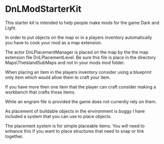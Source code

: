 # DnLModStarterKit
This starter kit is intended to help people make mods for the game Dark and Light.

In order to put objects on the map or in a players inventory automatically you have to cook your mod as a map extension.

The actor DnLPlacementManager is placed on the map by the the map extension file DnLPlacementLevel. Be sure this file is place in the directory Maps\TheIslandSubMaps and not in your mods mod folder.

When placing an item in the players inventory consider using a blueprint only item which would allow them to craft your item.

If you have more then one item that the player can craft consider making a workbench that crafts those items.

While an engram file is provided the game does not currently rely on them.

As placement of buildable objects in the environment is buggy I have included a system that you can use to place objects.

The placement system is for simple placeable items. You will need to enhance this if you want to place structures that need to snap or link together.
